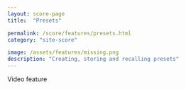```yaml
---
layout: score-page
title:  "Presets"

permalink: /score/features/presets.html
category: "site-score"

image: /assets/features/missing.png
description: "Creating, storing and recalling presets"
---
```


Video feature
